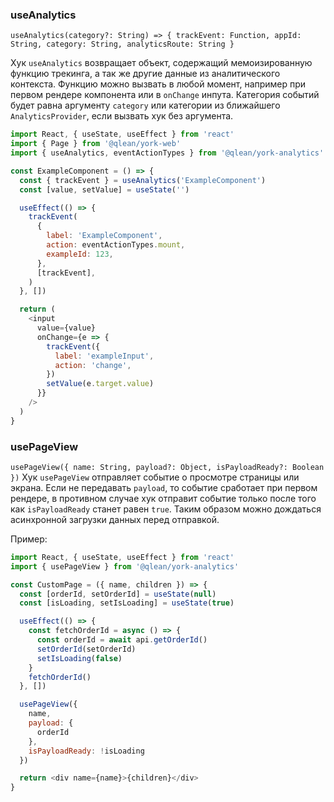 ### useAnalytics
`useAnalytics(category?: String) => { trackEvent: Function, appId: String, category: String, analyticsRoute: String }`

Хук `useAnalytics` возвращает объект, содержащий мемоизированную функцию трекинга, а так же другие данные из аналитического контекста. Функцию можно вызвать в любой момент, например при первом рендере компонента или в `onChange` инпута. Категория событий будет равна аргументу `category` или категории из ближайшего `AnalyticsProvider`, если вызвать хук без аргумента.

```js static
import React, { useState, useEffect } from 'react'
import { Page } from '@qlean/york-web'
import { useAnalytics, eventActionTypes } from '@qlean/york-analytics'

const ExampleComponent = () => {
  const { trackEvent } = useAnalytics('ExampleComponent')
  const [value, setValue] = useState('')

  useEffect(() => {
    trackEvent(
      {
        label: 'ExampleComponent',
        action: eventActionTypes.mount,
        exampleId: 123,
      },
      [trackEvent],
    )
  }, [])

  return (
    <input
      value={value}
      onChange={e => {
        trackEvent({
          label: 'exampleInput',
          action: 'change',
        })
        setValue(e.target.value)
      }}
    />
  )
}
```

### usePageView
`usePageView({ name: String, payload?: Object, isPayloadReady?: Boolean })`
Хук `usePageView` отправляет событие о просмотре страницы или экрана. Если не передавать `payload`, то событие сработает при первом рендере, в противном случае хук отправит событие только после того как `isPayloadReady` станет равен `true`. Таким образом можно дождаться асинхронной загрузки данных перед отправкой.

Пример:
```js static
import React, { useState, useEffect } from 'react'
import { usePageView } from '@qlean/york-analytics'

const CustomPage = ({ name, children }) => {
  const [orderId, setOrderId] = useState(null)
  const [isLoading, setIsLoading] = useState(true)

  useEffect(() => {
    const fetchOrderId = async () => {
      const orderId = await api.getOrderId()
      setOrderId(setOrderId)
      setIsLoading(false)
    }
    fetchOrderId()
  }, [])

  usePageView({
    name,
    payload: {
      orderId
    },
    isPayloadReady: !isLoading
  })

  return <div name={name}>{children}</div>
}
```